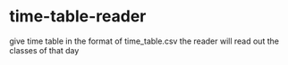 # time-table-reader

give time table in the format of time_table.csv
the reader will read out the classes of that day
